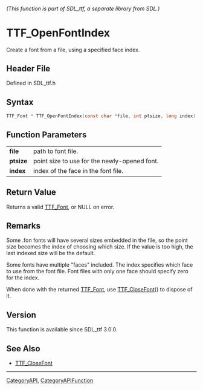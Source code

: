 ###### (This function is part of SDL_ttf, a separate library from SDL.)
# TTF_OpenFontIndex

Create a font from a file, using a specified face index.

## Header File

Defined in SDL_ttf.h

## Syntax

```c
TTF_Font * TTF_OpenFontIndex(const char *file, int ptsize, long index);

```

## Function Parameters

|                |                                              |
| -------------- | -------------------------------------------- |
| **file**       | path to font file.                           |
| **ptsize**     | point size to use for the newly-opened font. |
| **index**      | index of the face in the font file.          |

## Return Value

Returns a valid [TTF_Font](TTF_Font), or NULL on error.

## Remarks

Some .fon fonts will have several sizes embedded in the file, so the point
size becomes the index of choosing which size. If the value is too high,
the last indexed size will be the default.

Some fonts have multiple "faces" included. The index specifies which face
to use from the font file. Font files with only one face should specify
zero for the index.

When done with the returned [TTF_Font](TTF_Font), use
[TTF_CloseFont](TTF_CloseFont)() to dispose of it.

## Version

This function is available since SDL_ttf 3.0.0.

## See Also

- [TTF_CloseFont](TTF_CloseFont)

----
[CategoryAPI](CategoryAPI), [CategoryAPIFunction](CategoryAPIFunction)

